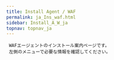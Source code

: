 ```yaml
---
title: Install Agent / WAF 
permalink: ja_Ins_waf.html
sidebar: Install_A_W_ja
topnav: topnav_ja
---
```


     WAFエージェントのインストール案内ページです。
     左側のメニューで必要な情報を確認してください。